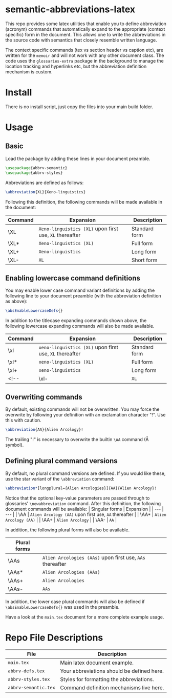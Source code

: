 # semantic-abbreviations-latex

This repo provides some latex utilities that enable you to define abbreviation 
(acronym) commands that automatically expand to the appropriate (context specific)
form in the document.  This allows one to write the abbreviations in the source
code with semantics that closely resemble written language.

The context specific commands (tex vs section header vs caption etc), are
written for the `memoir` and will not work with any other document class. The
code uses the `glossaries-extra` package in the background to manage the
location tracking and hyperlinks etc, but the abbreviation definition mechanism
is custom.

# Install
There is no install script, just copy the files into your main build folder.

# Usage
## Basic

Load the package by adding these lines in your document preamble.
```latex
\usepackage{abbrv-semantic}
\usepackage{abbrv-styles}
```

Abbreviations are defined as follows:
```latex
\abbreviation{XL}{Xeno-linguistics}
```


Following this definition, the following commands will be made available in the
document:

| Command | Expansion | Description | 
| --- | --- | --- |
| \XL   | `Xeno-linguistics (XL)`  upon first use,  `XL` thereafter | Standard form |
| \XL*  | `Xeno-linguistics (XL)`   | Full form |
| \XL+  | `Xeno-linguistics`        | Long form |
| \XL-  | `XL`                      | Short form |


## Enabling lowercase command definitions
You may enable lower case command variant definitions by adding the following
line to your document preamble (with the abbreviation definition as above):
```latex
\absEnableLowercaseDefs{}
```
In addition to the titlecase expanding commands shown above, the following
lowercase expanding commands will also be made available.

| Command | Expansion | Description | 
| --- | --- | --- |
| \xl   | `xeno-linguistics (XL)`  upon first use,  `XL` thereafter | Standard form |
| \xl*  | `xeno-linguistics (XL)`   | Full form |
| \xl+  | `xeno-linguistics`        | Long form |
<!-- | \xl-  | `XL`                      | Short form | -->

## Overwriting commands
By default, existing commands will not be overwritten. You may force the
overwrite by following your definition with an exclamation character "!". Use
this with caution.
```latex
\abbreviation{AA}{Alien Arcology}!
```
The trailing "!" is necessary to overwrite the builtin `\AA` command (Å symbol).


## Defining plural command versions
By default, no plural command versions are defined. If you would like these,
use the star variant of the `\abbreviation` command:
```latex
\abbreviation*[longplural={Alien Arcologies}]{AA}{Alien Arcology}!
```
Notice that the optional key-value parameters are passed through to glossaries'
`\newabbreviation` command.  After this definition, the following document
commands will be available:
| Singular forms | Expansion | 
| --- | --- | 
| \AA   | `Alien Arcology (AA)`  upon first use,  `AA` thereafter | 
| \AA*  | `Alien Arcology (AA)`   | 
| \AA+  | `Alien Arcology`        | 
| \AA-  | `AA`                      | 

In addition, the following plural forms will also be available.

| **Plural forms** |  | 
| --- | --- | 
| \AAs   | `Alien Arcologies (AAs)`  upon first use,  `AAs` thereafter | 
| \AAs*  | `Alien Arcologies (AAs)`   | 
| \AAs+  | `Alien Arcologies`         | 
| \AAs-  | `AAs`                      | 

In addition, the lower case plural commands will also be defined if
`\absEnableLowercaseDefs{}` was used in the preamble.

Have a look at the `main.tex` document for a more complete example usage.


# Repo File Descriptions

| File | Description | 
| --- | --- |  
| `main.tex`          | Main latex document example.
| `abbrv-defs.tex`    | Your abbreviations should be defined here.
| `abbrv-styles.tex`  | Styles for formatting the abbreviations.
| `abbrv-semantic.tex`| Command definition mechanisms live here.

